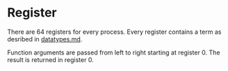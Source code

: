 # Register
There are 64 registers for every process. Every
register contains a term as desribed in [datatypes.md](datatypes.md).

Function arguments are passed from left to right
starting at register 0. The result is returned in
register 0.